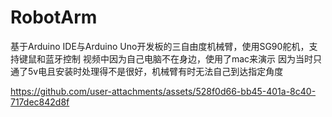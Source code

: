 # RobotArm
基于Arduino IDE与Arduino Uno开发板的三自由度机械臂，使用SG90舵机，支持键鼠和蓝牙控制
视频中因为自己电脑不在身边，使用了mac来演示
因为当时只通了5v电且安装时处理得不是很好，机械臂有时无法自己到达指定角度



https://github.com/user-attachments/assets/528f0d66-bb45-401a-8c40-717dec842d8f
